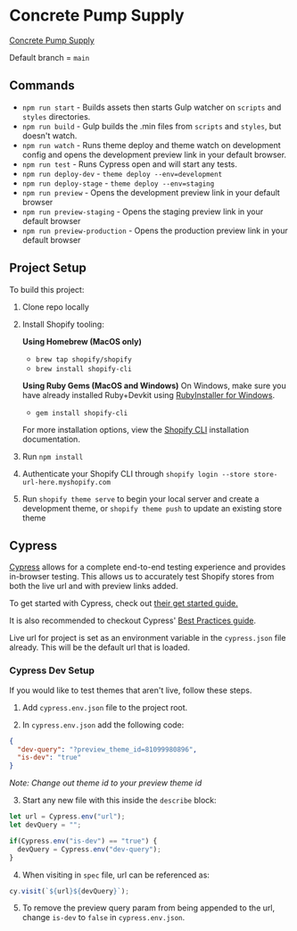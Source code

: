 # Concrete Pump Supply

[Concrete Pump Supply](https://app.asana.com/0/1200628696331685/overview)

Default branch = `main`

## Commands

* `npm run start`        - Builds assets then starts Gulp watcher on `scripts` and `styles` directories.
* `npm run build`        - Gulp builds the .min files from `scripts` and `styles`, but doesn't watch.
* `npm run watch`        - Runs theme deploy and theme watch on development config and opens the development preview link in your default browser.
* `npm run test`         - Runs Cypress open and will start any tests.
* `npm run deploy-dev`   - `theme deploy --env=development`
* `npm run deploy-stage` - `theme deploy --env=staging`
* `npm run preview` - Opens the development preview link in your default browser
* `npm run preview-staging` - Opens the staging preview link in your default browser
* `npm run preview-production` - Opens the production preview link in your default browser

## Project Setup

To build this project:

1. Clone repo locally

2. Install Shopify tooling:

   **Using Homebrew (MacOS only)**

   - `brew tap shopify/shopify`
   - `brew install shopify-cli`

   **Using Ruby Gems (MacOS and Windows)**
   On Windows, make sure you have already installed Ruby+Devkit using [RubyInstaller for Windows](https://rubyinstaller.org/downloads/).

   - `gem install shopify-cli`

   For more installation options, view the [Shopify CLI](https://shopify.dev/themes/tools/cli/installation) installation documentation.

3. Run `npm install`

4. Authenticate your Shopify CLI through `shopify login --store store-url-here.myshopify.com`

5. Run `shopify theme serve` to begin your local server and create a development theme, or `shopify theme push` to update an existing store theme

## Cypress

[Cypress](https://www.cypress.io/) allows for a complete end-to-end testing experience and provides
in-browser testing. This allows us to accurately test Shopify stores from both
the live url and with preview links added.

To get started with Cypress, check out [their get started guide.](https://docs.cypress.io/guides/getting-started/writing-your-first-test.html#Step-2-Query-for-an-element)

It is also recommended to checkout Cypress' [Best Practices guide](https://docs.cypress.io/guides/references/best-practices.html).

Live url for project is set as an environment variable in the `cypress.json`
file already. This will be the default url that is loaded.

### Cypress Dev Setup

If you would like to test themes that aren't live, follow these steps.

1. Add `cypress.env.json` file to the project root.

2. In `cypress.env.json` add the following code:

``` json
{
  "dev-query": "?preview_theme_id=81099980896",
  "is-dev": "true"
}
```

_Note: Change out theme id to your preview theme id_

3. Start any new file with this inside the `describe` block:

``` javascript
let url = Cypress.env("url");
let devQuery = "";

if(Cypress.env("is-dev") == "true") {
  devQuery = Cypress.env("dev-query");
}
```

4. When visiting in `spec` file, url can be referenced as:

``` javascript
cy.visit(`${url}${devQuery}`);
```

5. To remove the preview query param from being appended to the url, change `is-dev` to `false` in `cypress.env.json`.
